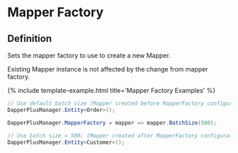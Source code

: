 # Mapper Factory

## Definition

Sets the mapper factory to use to create a new Mapper.

Existing Mapper instance is not affected by the change from mapper factory.

{% include template-example.html title='Mapper Factory Examples' %} 
```csharp
// Use default batch size (Mapper created before MapperFactory configuration)
DapperPlusManager.Entity<Order>();

DapperPlusManager.MapperFactory = mapper => mapper.BatchSize(500);

// Use batch size = 500; (Mapper created after MapperFactory configuration)
DapperPlusManager.Entity<Customer>();
```